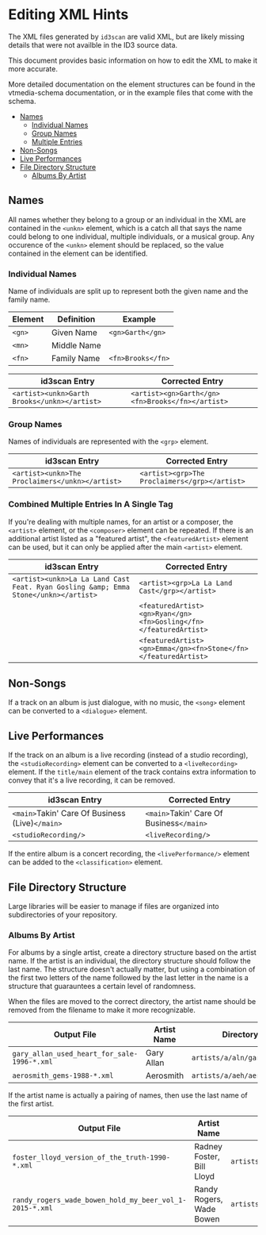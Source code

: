 # Editing XML Hints

The XML files generated by `id3scan` are valid XML, but are likely missing details that were not availble in the ID3 source data.

This document provides basic information on how to edit the XML to make it more accurate.

More detailed documentation on the element structures can be found in the vtmedia-schema documentation, or in the
example files that come with the schema.

 * [Names](#names)
     * [Individual Names](#individual-names)
     * [Group Names](#group-names)
     * [Multiple Entries](#multiple-entries)
 * [Non-Songs](#non-songs)
 * [Live Performances](#live-performances)
 * [File Directory Structure](#file-directory-structure)
     * [Albums By Artist](#albums-by-artist)

## Names

All names whether they belong to a group or an individual in the XML are contained in the `<unkn>` element, which is a catch
all that says the name could belong to one individual, multiple individuals, or a musical group.  Any occurence of the `<unkn>`
element should be replaced, so the value contained in the element can be identified.

### Individual Names

Name of individuals are split up to represent both the given name and the family name.

| Element | Definition | Example |
|---------|------------|---------|
| `<gn>`  | Given Name | `<gn>Garth</gn>` |
| `<mn>`  | Middle Name |  |
| `<fn>`  | Family Name | `<fn>Brooks</fn>` |

| id3scan Entry | Corrected Entry |
|-----------|-----------|
| `<artist><unkn>Garth Brooks</unkn></artist>` | `<artist><gn>Garth</gn><fn>Brooks</fn></artist>` |


### Group Names

Names of individuals are represented with the `<grp>` element.

| id3scan Entry | Corrected Entry |
|-----------|-----------|
| `<artist><unkn>The Proclaimers</unkn></artist>` | `<artist><grp>The Proclaimers</grp></artist>` |


### Combined Multiple Entries In A Single Tag

If you're dealing with multiple names, for an artist or a composer, the `<artist>` element, or the `<composer>` element
can be repeated.  If there is an additional artist listed as a "featured artist", the `<featuredArtist>` element can
be used, but it can only be applied after the main `<artist>` element.

| id3scan Entry | Corrected Entry |
|-----------|-----------------|
| `<artist><unkn>La La Land Cast Feat. Ryan Gosling &amp; Emma Stone</unkn></artist>` | `<artist><grp>La La Land Cast</grp></artist>` |
| | `<featuredArtist><gn>Ryan</gn><fn>Gosling</fn></featuredArtist>` |
| | `<featuredArtist><gn>Emma</gn><fn>Stone</fn></featuredArtist>` |


## Non-Songs

If a track on an album is just dialogue, with no music, the `<song>` element can be converted to a `<dialogue>` element.

## Live Performances

If the track on an album is a live recording (instead of a studio recording), the `<studioRecording>` element can be
converted to a `<liveRecording>` element.  If the `title/main` element of the track contains extra information to convey
that it's a live recording, it can be removed.

| id3scan Entry | Corrected Entry |
|---------------|-----------------|
| `<main>`Takin' Care Of Business (Live)`</main>` | `<main>`Takin' Care Of Business`</main>` |
| `<studioRecording/>` | `<liveRecording/>` |

If the entire album is a concert recording, the `<livePerformance/>` element can be added to
the `<classification>` element.

## File Directory Structure

Large libraries will be easier to manage if files are organized into subdirectories of your repository.


### Albums By Artist

For albums by a single artist, create a directory structure based on the artist name.  If the artist 
is an individual, the directory structure should follow the last name.  The structure doesn't 
actually matter, but using a combination of the first two letters of the name followed by the last
letter in the name is a structure that guarauntees a certain level of randomness.

When the files are moved to the correct directory, the artist name should be removed from the filename
to make it more recognizable.

| Output File | Artist Name | Directory | Song File | Full Path |
|-------------|-------------|-----------|------|-----------|
| `gary_allan_used_heart_for_sale-1996-*.xml` | Gary Allan | `artists/a/aln/gary_allan` | `used_heart_for_sale-1996-*.xml` | `artists/a/aln/gary_allan/used_heart_for_sale-1996-*.xml` |
| `aerosmith_gems-1988-*.xml` | Aerosmith | `artists/a/aeh/aerosmith` | `gems-1988-*.xml` | `artists/a/aeh/aerosmith/gems-1988-*.xml` |

If the artist name is actually a pairing of names, then use the last name of the first artist.

| Output File | Artist Name | Directory | Song File | Full Path |
|-------------|-------------|-----------|------|-----------|
| `foster_lloyd_version_of_the_truth-1990-*.xml` | Radney Foster, Bill Lloyd | `artists/f/for/foster_lloyd` | `version_of_the_truth-1990-*.xml` | `artists/f/for/foster_lloyd\version_of_the_truth-1990-*.xml`  |
| `randy_rogers_wade_bowen_hold_my_beer_vol_1-2015-*.xml` | Randy Rogers, Wade Bowen | `artists/r/ros/randy_rogers_wade_bowen` | `hold_my_beer_vol_1-2015-*.xml` | `artists/r/ros/randy_rogers_wade_bowen\hold_my_beer_vol_1-2015-*.xml` |
